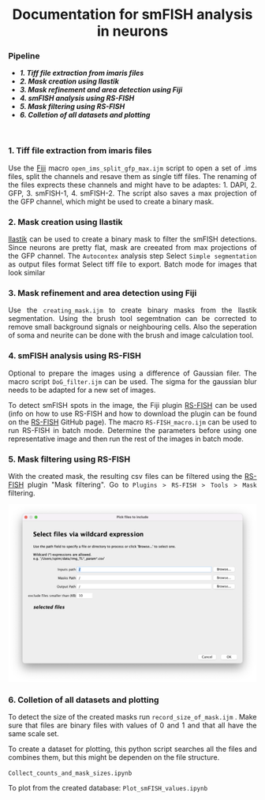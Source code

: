 <div align="center">
  
# Documentation for smFISH analysis in neurons

</div>


### Pipeline

* _**1.	Tiff file extraction from imaris files**_
* _**2.	Mask creation using Ilastik**_
* _**3.	Mask refinement and area detection using Fiji**_
* _**4.	smFISH analysis using RS-FISH**_
* _**5.	Mask filtering using RS-FISH**_
* _**6.	Colletion of all datasets and plotting**_



<br />

<div style="text-align: justify">
  
 ### 1.	Tiff file extraction from imaris files
  
  Use the [Fiji](https://fiji.sc/) macro ```open_ims_split_gfp_max.ijm``` script to open a set of .ims files, split the channels and resave them as single tiff files. The renaming of the files exprects these channels and might have to be adaptes: 1. DAPI, 2. GFP, 3. smFISH-1, 4. smFISH-2. The script also  saves a max projection of the GFP channel, which might be used to create a binary mask.
  
  
 ### 2.	Mask creation using Ilastik
  
  [Ilastik](https://www.ilastik.org/) can be used to create a binary mask to filter the smFISH detections. Since neurons are pretty flat, mask are creeated from max projections of the GFP  channel. 
  The ```Autocontex``` analysis step
  Select ```Simple segmentation``` as output files format
  Select tiff file to export. 
  Batch mode for images that look similar
  
  
 ### 3.	Mask refinement and area detection using Fiji
  
  Use the ```creating_mask.ijm``` to create binary masks from the Ilastik segmentation. 
  Using the brush tool segemtnation can be corrected to remove small background signals or neighbouring cells. 
  Also the seperation of soma and neurite can be done with the brush and image calculation tool. 
  
  
  
 ### 4.	smFISH analysis using RS-FISH
  
 Optional to prepare the images using a difference of Gaussian filer. The macro script ```DoG_filter.ijm``` can be used. The sigma for the gaussian blur needs to be adapted for a new set of images. 
  
 To detect smFISH spots in the image, the Fiji plugin [RS-FISH](https://github.com/PreibischLab/RS-FISH) can be used (info on how to use RS-FISH and how to download the plugin can be found on the [RS-FISH](https://github.com/PreibischLab/RS-FISH) GitHub page). The macro ```RS-FISH_macro.ijm``` can be used to run RS-FISH in batch mode. Determine the parameters before using one representative image and then run the rest of the images in batch mode. 
  
  
 ### 5.	Mask filtering using RS-FISH
  
  With the created mask, the resulting csv files can be filtered using the [RS-FISH](https://github.com/PreibischLab/RS-FISH) plugin "Mask filtering". Go to ```Plugins > RS-FISH > Tools > Mask``` filtering. 
  
 
  <img src="https://github.com/LauraBreimann/smFISH_neuron_analysis/blob/main/screenshots/mask_filtering_plugin.png" alt="Screenshot oof the mask filtering plugin" width="800">
  
  
  
 ### 6.	Colletion of all datasets and plotting
  
  To detect the size of the created masks run ```record_size_of_mask.ijm``` . Make sure that files are binary files with values of 0 and 1 and that all have the same scale set. 
  
  To create a dataset for plotting, this python script searches all the files and combines them, but this might be dependen on the file structure. 
  
  ```Collect_counts_and_mask_sizes.ipynb```
  
  To plot from the created database: ```Plot_smFISH_values.ipynb```
